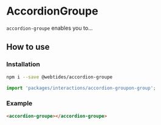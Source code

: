 # AccordionGroupe

`accordion-groupe` enables you to...

## How to use

### Installation

```sh
npm i --save @webtides/accordion-groupe
```

```js
import 'packages/interactions/accordion-groupon-group';
```

### Example

```html
<accordion-groupe></accordion-groupe>
```
